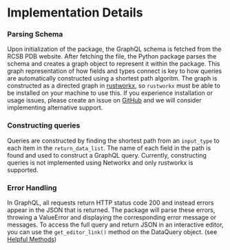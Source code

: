 # Implementation Details
### Parsing Schema
Upon initialization of the package, the GraphQL schema is fetched from the RCSB PDB website. After fetching the file, the Python package parses the schema and creates a graph object to represent it within the package. This graph representation of how fields and types connect is key to how queries are automatically constructed using a shortest path algoritm. The graph is constructed as a directed graph in [rustworkx](https://www.rustworkx.org/), so `rustworkx` must be able to be installed on your machine to use this. If you experience installation or usage issues, please create an issue on [GitHub](https://github.com/rcsb/py-rcsb-api/issues) and we will consider implementing alternative support.

### Constructing queries
Queries are constructed by finding the shortest path from an `input_type` to each item in the `return_data_list`. The name of each field in the path is found and used to construct a GraphQL query. Currently, constructing queries is not implemented using Networkx and only rustworkx is supported.

### Error Handling
In GraphQL, all requests return HTTP status code 200 and instead errors appear in the JSON that is returned. The package will parse these errors, throwing a ValueError and displaying the corresponding error message or messages. To access the full query and return JSON in an interactive editor, you can use the `get_editor_link()` method on the DataQuery object. (see [Helpful Methods](query_construction.md#get-editor-link))
